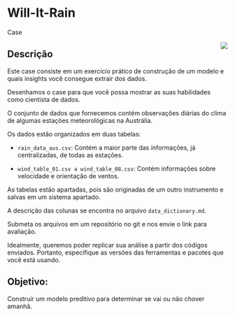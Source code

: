 # Will-It-Rain
 Case

<img align="right" src="https://imageresizer.static9.net.au/qc5VRza_ZoB63TskgGi0KBMwwzA=/300x0/https%3A%2F%2Fprod.static9.net.au%2Ffs%2F9d49e6ea-c731-4acb-aa7f-e0fd18009b10">

## Descrição

Este case consiste em um exercício prático de construção de um modelo e quais insights você consegue extrair dos dados.

Desenhamos o case para que você possa mostrar as suas habilidades como cientista de dados.

O conjunto de dados que fornecemos contém observações diárias do clima de algumas estações meteorológicas na Austrália.
 
Os dados estão organizados em duas tabelas:

- `rain_data_aus.csv`: Contém a maior parte das informações, já centralizadas, de todas as estações.

- `wind_table_01.csv a wind_table_08.csv`: Contém informações sobre velocidade e orientação de ventos.


As tabelas estão apartadas, pois são originadas de um outro instrumento e salvas em um sistema apartado.

 

A descrição das colunas se encontra no arquivo `data_dictionary.md`.

Submeta os arquivos em um repositório no git e nos envie o link para avaliação.

Idealmente, queremos poder replicar sua análise a partir dos códigos enviados. Portanto, especifique as versões das ferramentas e pacotes que você está usando.


## Objetivo:

Construir um modelo preditivo para determinar se vai ou não chover amanhã. 
